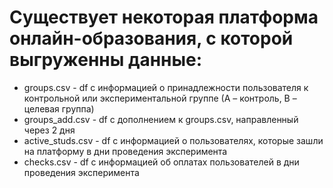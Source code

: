 # Существует некоторая платформа онлайн-образования, с которой выгруженны данные:
- groups.csv  - df с информацией о принадлежности пользователя к контрольной или экспериментальной группе (А – контроль, B – целевая группа) 
- groups_add.csv - df c дополнением к groups.csv, направленный через 2 дня
- active_studs.csv - df с информацией о пользователях, которые зашли на платформу в дни проведения эксперимента
- checks.csv - df с информацией об оплатах пользователей в дни проведения эксперимента
